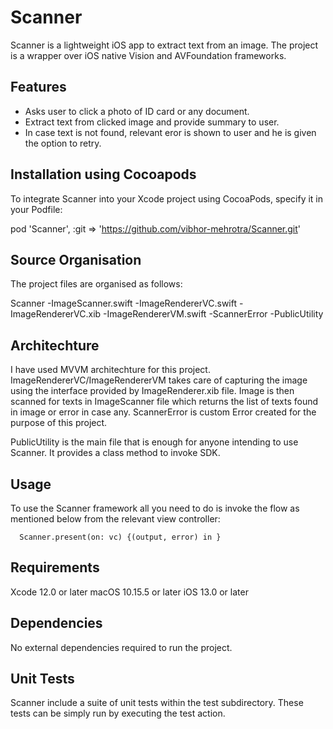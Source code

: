# Scanner


Scanner is a lightweight iOS app to extract text from an image. The project is a wrapper over iOS native Vision and AVFoundation frameworks.


## Features

- Asks user to click a photo of ID card or any document.
- Extract text from clicked image and provide summary to user.
- In case text is not found, relevant eror is shown to user and he is given the option to retry.


## Installation using Cocoapods

To integrate Scanner into your Xcode project using CocoaPods, specify it in your Podfile:

  pod 'Scanner', :git => 'https://github.com/vibhor-mehrotra/Scanner.git'


## Source Organisation

The project files are organised as follows:

 Scanner
    -ImageScanner.swift
    -ImageRendererVC.swift
    -ImageRendererVC.xib
    -ImageRendererVM.swift
    -ScannerError
    -PublicUtility


## Architechture

I have used MVVM architechture for this project. ImageRendererVC/ImageRendererVM takes care of capturing the image using the interface provided by ImageRenderer.xib file.
Image is then scanned for texts in ImageScanner file which returns the list of texts found in image or error in case any.
ScannerError is custom Error created for the purpose of this project.

PublicUtility is the main file that is enough for anyone intending to use Scanner. It provides a class method to invoke SDK.


## Usage

To use the Scanner framework all you need to do is invoke the flow as mentioned below from the relevant view controller:

      Scanner.present(on: vc) {(output, error) in }
      

## Requirements

Xcode 12.0 or later
macOS 10.15.5 or later
iOS 13.0 or later


## Dependencies

No external dependencies required to run the project.


## Unit Tests

Scanner include a suite of unit tests within the test subdirectory. These tests can be simply run by executing the test action.
